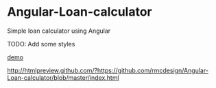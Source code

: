 # Angular-Loan-calculator
Simple loan calculator using Angular

TODO: Add some styles

[demo](https://github.com/rmcdesign/Angular-Loan-calculator/blob/master/index.html)

http://htmlpreview.github.com/?https://github.com/rmcdesign/Angular-Loan-calculator/blob/master/index.html
